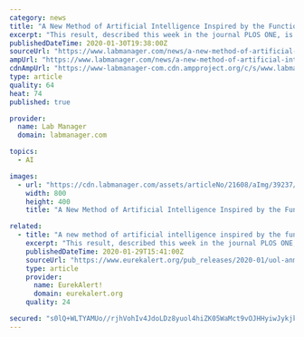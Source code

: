 ```yaml
---
category: news
title: "A New Method of Artificial Intelligence Inspired by the Functioning of the Human Brain"
excerpt: "This result, described this week in the journal PLOS ONE, is the result of an extremely fruitful collaboration between neuroscientists and artificial intelligence researchers at the University of Liège developing intelligent algorithms: two PhD researchers, Nicolas Vecoven and Antoine Wehenkel, as well as two professors, Damien Ernst ..."
publishedDateTime: 2020-01-30T19:38:00Z
sourceUrl: "https://www.labmanager.com/news/a-new-method-of-artificial-intelligence-inspired-by-the-functioning-of-the-human-brain-21608"
ampUrl: "https://www.labmanager.com/news/a-new-method-of-artificial-intelligence-inspired-by-the-functioning-of-the-human-brain-21608/amp"
cdnAmpUrl: "https://www-labmanager-com.cdn.ampproject.org/c/s/www.labmanager.com/news/a-new-method-of-artificial-intelligence-inspired-by-the-functioning-of-the-human-brain-21608/amp"
type: article
quality: 64
heat: 74
published: true

provider:
  name: Lab Manager
  domain: labmanager.com

topics:
  - AI

images:
  - url: "https://cdn.labmanager.com/assets/articleNo/21608/aImg/39237/artificial-intelligence-m.png"
    width: 800
    height: 400
    title: "A New Method of Artificial Intelligence Inspired by the Functioning of the Human Brain"

related:
  - title: "A new method of artificial intelligence inspired by the functioning of the human brain"
    excerpt: "This result, described this week in the journal PLOS ONE, is the result of an extremely fruitful collaboration between neuroscientists and artificial intelligence researchers at the University of Liège developing intelligent algorithms: two PhD researchers, Nicolas Vecoven and Antoine Wehenkel, as well as two professors, Damien Ernst ..."
    publishedDateTime: 2020-01-29T15:41:00Z
    sourceUrl: "https://www.eurekalert.org/pub_releases/2020-01/uol-anm012720.php"
    type: article
    provider:
      name: EurekAlert!
      domain: eurekalert.org
    quality: 24

secured: "s0lQ+WLTYAMUo//rjhVohIv4JdoLDz8yuol4hiZK05WaMct9vOJHHyiwJykjkmKmnl6Roz1C9/NopQia8ELKPDbUDPD1HVwwfVLp5uuHcDBb1qbPBP704O190w/oDVscGYgA1PrsSv2PzSA/FFUo9FEdEjmrB9+qidg0cnX/ZCaBZIDWlC0XA+toNCsvbMJyAYOgoKMEhYyqUEmTfXdYCWgzylXh8SgstwOmWh2tAkdC41n/RFV13rg43ntza4zeF+YvRuEbx3tT3WH2Dc+OtAoccBj3R/gPh1QVUjoPurxdLqZKsSft7niel1BEjx9qjQ4QWVX0hudWnfYNK3dsCue8IY7o5RHyM7W031WmgSeKzY9u7ug5w+elb8jQ1iAdbX9NP4YEnNk5urJsS9m9GZdGqotB3xBCINAdnjJLdTUvznNUg2uyWOgbLXNXucs/J1QzQPJ4oV5m6b/62a8I9nJxHm0SWGEVZJuwyhx0dSU=;EqLhtf9+HcvvTgBW3RcXuA=="
---
```


